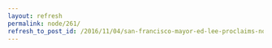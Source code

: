 ```yaml
---
layout: refresh
permalink: node/261/
refresh_to_post_id: /2016/11/04/san-francisco-mayor-ed-lee-proclaims-nov-5-2016-as-olpc-day-in-san-francisco
---
```

